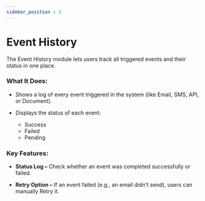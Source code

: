 ```yaml
---
sidebar_position : 3
---
```


# Event History

The Event History module lets users track all triggered events and their status in one place.

### What It Does:

  - Shows a log of every event triggered in the system (like Email, SMS, API, or Document).

  - Displays the status of each event:

    - Success
    - Failed
    - Pending

### Key Features:

  - **Status Log –** Check whether an event was completed successfully or failed.

  - **Retry Option –** If an event failed (e.g., an email didn’t send), users can manually Retry it.